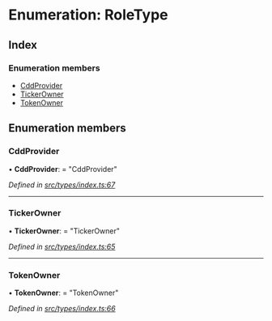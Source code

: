 # Enumeration: RoleType

## Index

### Enumeration members

* [CddProvider](types.roletype.md#cddprovider)
* [TickerOwner](types.roletype.md#tickerowner)
* [TokenOwner](types.roletype.md#tokenowner)

## Enumeration members

###  CddProvider

• **CddProvider**: = "CddProvider"

*Defined in [src/types/index.ts:67](https://github.com/PolymathNetwork/polymesh-sdk/blob/7e9a732/src/types/index.ts#L67)*

___

###  TickerOwner

• **TickerOwner**: = "TickerOwner"

*Defined in [src/types/index.ts:65](https://github.com/PolymathNetwork/polymesh-sdk/blob/7e9a732/src/types/index.ts#L65)*

___

###  TokenOwner

• **TokenOwner**: = "TokenOwner"

*Defined in [src/types/index.ts:66](https://github.com/PolymathNetwork/polymesh-sdk/blob/7e9a732/src/types/index.ts#L66)*
